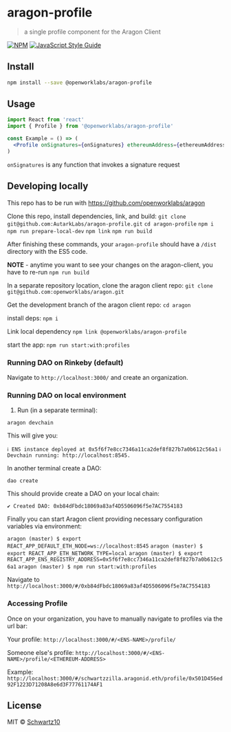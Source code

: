 # aragon-profile

> a single profile component for the Aragon Client

[![NPM](https://img.shields.io/npm/v/aragon-profile.svg)](https://www.npmjs.com/package/@openworklabs/aragon-profile) [![JavaScript Style Guide](https://img.shields.io/badge/code_style-standard-brightgreen.svg)](https://standardjs.com)

## Install

```bash
npm install --save @openworklabs/aragon-profile
```

## Usage

```jsx
import React from 'react'
import { Profile } from '@openworklabs/aragon-profile'

const Example = () => (
  <Profile onSignatures={onSignatures} ethereumAddress={ethereumAddress} />
)
```

`onSignatures` is any function that invokes a signature request

## Developing locally

This repo has to be run with https://github.com/openworklabs/aragon

Clone this repo, install dependencies, link, and build:
`git clone git@github.com:AutarkLabs/aragon-profile.git`
`cd aragon-profile`
`npm i`
`npm run prepare-local-dev`
`npm link`
`npm run build`

After finishing these commands, your `aragon-profile` should have a `/dist` directory with the ES5 code.

**NOTE** - anytime you want to see your changes on the aragon-client, you have to re-run `npm run build`

In a separate repository location, clone the aragon client repo:
`git clone git@github.com:openworklabs/aragon.git`

Get the development branch of the aragon client repo:
`cd aragon`

install deps:
`npm i`

Link local dependency
`npm link @openworklabs/aragon-profile`

start the app:
`npm run start:with:profiles`

### Running DAO on Rinkeby (default)

Navigate to `http://localhost:3000/` and create an organization.

### Running DAO on local environment

1. Run (in a separate terminal):

`aragon devchain`

This will give you:

`ℹ ENS instance deployed at 0x5f6f7e8cc7346a11ca2def8f827b7a0b612c56a1`
`ℹ Devchain running: http://localhost:8545.`

In another terminal create a DAO:

`dao create`

This should provide create a DAO on your local chain:

`✔ Created DAO: 0xb84dFbdc18069a83af4D5506096f5e7AC7554183`

Finally you can start Aragon client providing necessary configuration variables via environment:

`aragon (master) $ export REACT_APP_DEFAULT_ETH_NODE=ws://localhost:8545`
`aragon (master) $ export REACT_APP_ETH_NETWORK_TYPE=local`
`aragon (master) $ export REACT_APP_ENS_REGISTRY_ADDRESS=0x5f6f7e8cc7346a11ca2def8f827b7a0b612c56a1`
`aragon (master) $ npm run start:with:profiles`

Navigate to `http://localhost:3000/#/0xb84dFbdc18069a83af4D5506096f5e7AC7554183`

### Accessing Profile

Once on your organization, you have to manually navigate to profiles via the url bar:

Your profile:
`http://localhost:3000/#/<ENS-NAME>/profile/`

Someone else's profile:
`http://localhost:3000/#/<ENS-NAME>/profile/<ETHEREUM-ADDRESS>`

Example:
`http://localhost:3000/#/schwartzzilla.aragonid.eth/profile/0x501D456ed92F1223D71208A8e6d3F77761174AF1`

## License

MIT © [Schwartz10](https://github.com/Schwartz10)
